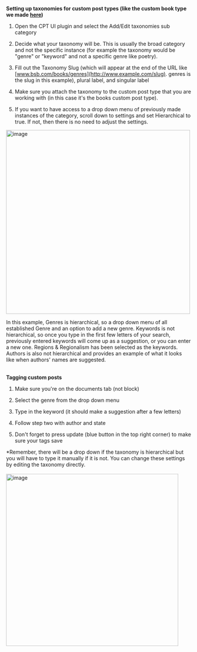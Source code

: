 **Setting up taxonomies for custom post types (like the custom book type
we made [here](https://app.box.com/file/653156567297))**

1.  Open the CPT UI plugin and select the Add/Edit taxonomies sub
     category

2.  Decide what your taxonomy will be. This is usually the broad
     category and not the specific instance (for example the taxonomy
     would be "genre" or "keyword" and not a specific genre like
     poetry).

3.  Fill out the Taxonomy Slug (which will appear at the end of the URL
     like
     [www.bsb.com/books/genres](http://www.example.com/slug).
    genres is the slug in this example), plural label,
     and singular label

4.  Make sure you attach the taxonomy to the custom post type that you
     are working with (in this case it's the books custom post type).

5.  If you want to have access to a drop down menu of previously made
     instances of the category, scroll down to settings and set
     Hierarchical to true. If not, then there is no need to adjust the
     settings.

<img width="500" alt="image" src="https://user-images.githubusercontent.com/89610126/161864591-29f7307b-0cff-4e1d-8fe4-40682dfe0a8f.png">

 In this example, Genres is hierarchical, so a drop down menu of all
 established Genre and an option to add a new genre. Keywords is not
 hierarchical, so once you type in the first few letters of your
 search, previously entered keywords will come up as a suggestion, or
 you can enter a new one. Regions & Regionalism has been selected as
 the keywords. Authors is also not hierarchical and provides an example
 of what it looks like when authors\' names are suggested. <br><br>

**Tagging custom posts**

1.  Make sure you're on the documents tab (not block)

2.  Select the genre from the drop down menu

3.  Type in the keyword (it should make a suggestion after a few
     letters)

4.  Follow step two with author and state

5.  Don\'t forget to press update (blue button in the top right corner)
     to make sure your tags save

*Remember, there will be a drop down if the taxonomy is hierarchical
but you will have to type it manually if it is not. You can change these settings by editing the taxonomy directly.<br><br>
<img width="468" alt="image" src="https://user-images.githubusercontent.com/89610126/161864646-112f1bba-bf10-4510-a9d1-9a9072290c22.png">
